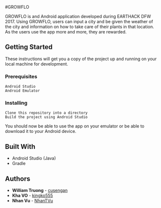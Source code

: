 #GROWFLO

GROWFLO is and Android application developed during EARTHACK DFW 2017. Using GROWFLO, users can input a city and be given the weather of the city and information on how to take care of their plants in that location. As the users use the app more and more, they are rewarded.

## Getting Started

These instructions will get you a copy of the project up and running on your local machine for development. 

### Prerequisites


```
Android Studio
Android Emulator
```

### Installing

```
Clone this repository into a directory
Build the project using Android Studio
```
You should now be able to use the app on your emulator or be able to download it to your Android device.


## Built With

* Android Studio (Java)
* Gradle


## Authors

* **William Truong** - [cusengan](https://github.com/cusengan)
* **Kha VO** - [kingko555](https://github.com/kingko555)
* **Nhan Vu** - [NhanTVu](https://github.com/NhanTVu)

